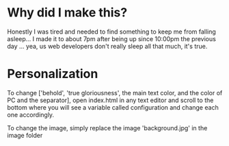 # Why did I make this?

Honestly I was tired and needed to find something to keep me from falling asleep... I made it to about 7pm after being up since 10:00pm the previous day ... yea, us web developers don't really sleep all that much, it's true.

# Personalization

To change ['behold', 'true gloriousness', the main text color, and the color of PC and the separator], open index.html in any text editor and scroll to the bottom where you will see a variable called configuration and change each one accordingly.

To change the image, simply replace the image 'background.jpg' in the image folder

